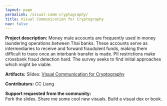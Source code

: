 ```yaml
---
layout: page
permalink: /visual-comm-cryptography/
title: Visual Communication for Cryptography
nav: false
---
```


**Project description:**
Money mule accounts are frequently used in money laundering operations between Thai banks. These accounts serve as intermediaries to receive and forward fraudulent funds, making them difficult to trace once an interbank transfer is made. PII restrictions make crossbank fraud detection hard. The survey seeks to find initial approaches which might be viable.

**Artifacts:**
Slides: [Visual Communication for Cryptography](https://docs.google.com/presentation/d/1Y4mqrXbmdac4u9mVek5oeAjFm-16nLzYouXbrANoazA/edit#slide=id.g33db8698337_0_44)

**Contributors:**
CC Liang

**Support requested from the community:**  
Fork the slides. Share me some cool new visuals. Build a visual dex or book.
